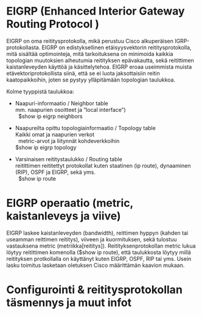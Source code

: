 # EIGRP (Enhanced Interior Gateway Routing Protocol )

EIGRP on oma reititysprotokolla, mikä perustuu Cisco alkuperäisen IGRP-protokollasta. EIGRP on edistyksellinen etäisyysvektorin reititysprotokolla, mitä sisältää optimointeja, mitä tarkoituksena on minimoida kaikkia topologian muutoksien aiheutumia reitityksen epävakautta, sekä reitittimen kaistanleveyden käyttöä ja käsittelytehoa. EIGRP eroaa useimmista muista etävektoriprotokollista siinä, että se ei luota jaksottaisiin reitin kaatopaikkoihin, joten se pystyy ylläpitämään topologian taulukkoa. 

Kolme tyyppistä taulukkoa: <br>
- Naapuri-informaatio / Neighbor table <br>
 mm. naapurien osoitteet ja ”local interface”) <br>
 &nbsp; $show ip eigrp neighbors

- Naapureilta opittu topologiainformaatio / Topology table <br>
  Kaikki omat ja naapurien verkot  <br>
 &nbsp; metric-arvot ja liitynnät kohdeverkkoihin  <br>
  $show ip eigrp topology  <br>
  
- Varsinaisen reititystaulukko / Routing table <br>
  reitittimen reititettyt protokollat kuten staatinen (ip route), dynaaminen (RIP), OSPF ja EIGRP, sekä yms. <br>
  &nbsp; $show ip route

# EIGRP operaatio (metric, kaistanleveys ja viive)

EIGRP laskee kaistanleveyden (bandwidth), reittimen hyppyn (kahden tai useamman reittimen reititys), viiveen ja kuormituksen, sekä tulostuu vastauksena metric (metriikka[reititys]). Reitityksenprotokollan metric lukua löytyy reitittimen komenolla ($show ip route), että taulukkosta löytyy millä reitityksen protkollalla on käyttänyt kuten EIGRP, OSPF, RIP tai yms. Usein lasku toimitus lasketaan oletuksen Cisco määrittämän kaavion mukaan.


# Configurointi & reititysprotokollan täsmennys ja muut infot


